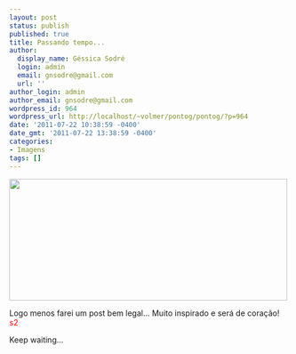 ```yaml
---
layout: post
status: publish
published: true
title: Passando tempo...
author:
  display_name: Géssica Sodré
  login: admin
  email: gnsodre@gmail.com
  url: ''
author_login: admin
author_email: gnsodre@gmail.com
wordpress_id: 964
wordpress_url: http://localhost/~volmer/pontog/pontog/?p=964
date: '2011-07-22 10:38:59 -0400'
date_gmt: '2011-07-22 13:38:59 -0400'
categories:
- Imagens
tags: []
---
```

<p><a href="http://localhost/~volmer/pontog/pontog/wp-content/uploads/2011/07/tumblr_lo6v5lYz4h1qck7cio1_500.gif"><img class="aligncenter size-full wp-image-965" title="Inglourious Basterds" src="http://localhost/~volmer/pontog/pontog/wp-content/uploads/2011/07/tumblr_lo6v5lYz4h1qck7cio1_500.gif" alt="" width="500" height="219" /></a></p>
<p>Logo menos farei um post bem legal... Muito inspirado e será de coração! <span style="color: #ff0000;">s2</span></p>
<p>Keep waiting...</p>

